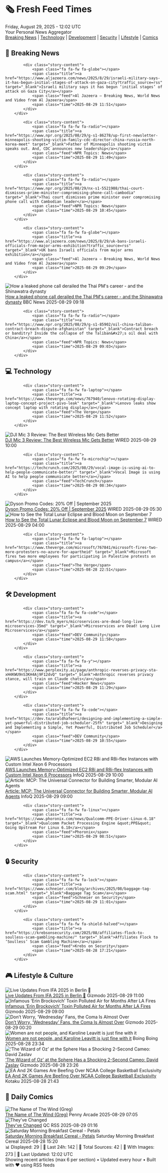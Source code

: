 <!-- Processing 54 RSS feeds at 2025-08-29 12:02:13 UTC -->
<!-- Processing: Saturday Morning Breakfast Cereal -->
<!-- Processing: Poorly Drawn Lines -->
<!-- Processing: Garfield -->
<!-- Processing: CNN Top Stories -->
<!-- Processing: CNN Breaking News -->
<!-- Processing: Al Jazeera Breaking News -->
<!-- Processing: NPR News -->
<!-- Processing: CBC News -->
<!-- Error processing https://rss.cbc.ca/lineup/topstories.xml: The read operation timed out -->
<!-- Processing: Reuters Top News -->
<!-- Processing: Associated Press Breaking -->
<!-- Processing: ABC News Breaking -->
<!-- Processing: NBC News Breaking -->
<!-- Processing: Guardian World News -->
<!-- Processing: TechCrunch -->
<!-- Processing: The Verge -->
<!-- Processing: Hacker News -->
<!-- Processing: Dev.to -->
<!-- Processing: StackOverflow Blog -->
<!-- Processing: It's FOSS -->
<!-- Processing: DistroWatch -->
<!-- Processing: Red Hat Blog -->
<!-- Processing: GitHub Blog -->
<!-- Processing: GitLab Blog -->
<!-- Processing: InfoQ -->
<!-- Processing: Martin Fowler -->
<!-- Processing: Gizmodo -->
<!-- Processing: Boing Boing -->
<!-- Generated 5 new posts out of 27 feeds processed -->
<div class="newspaper-header">
    <h1 class="newspaper-title">🗞️ Fresh Feed Times</h1>
    <div class="newspaper-date">Friday, August 29, 2025 - 12:02 UTC</div>
    <div class="newspaper-subtitle">Your Personal News Aggregator</div>
</div>

<div class="newspaper-nav">
    <a href="#breaking">Breaking News</a> |
    <a href="#tech">Technology</a> |
    <a href="#dev">Development</a> |
    <a href="#security">Security</a> |
    <a href="#lifestyle">Lifestyle</a> |
    <a href="#webcomics">Comics</a>
</div>

<div class="news-section breaking-news" id="breaking">
<h2 class="section-header">🚨 Breaking News</h2>
<div class="stories-container">
<div class="story">
            
            <div class="story-content">
                <span class="fa fa-fw fa-globe"></span>
                <span class="title"><a href="https://www.aljazeera.com/news/2025/8/29/israeli-military-says-it-has-begun-initial-stages-of-attack-on-gaza-city?traffic_source=rss" target="_blank">Israeli military says it has begun ‘initial stages’ of attack on Gaza City</a></span>
                <span class="feed">Al Jazeera – Breaking News, World News and Video from Al Jazeera</span>
                <span class="time">2025-08-29 11:51</span>
            </div>
        </div>
<div class="story">
            
            <div class="story-content">
                <span class="fa fa-fw fa-radio"></span>
                <span class="title"><a href="https://www.npr.org/2025/08/29/g-s1-86278/up-first-newsletter-minneapolis-shooting-victim-family-cdc-director-china-russia-north-korea-meet" target="_blank">Father of Minneapolis shooting victim speaks out. And, CDC announces new leadership</a></span>
                <span class="feed">NPR Topics: News</span>
                <span class="time">2025-08-29 11:49</span>
            </div>
        </div>
<div class="story">
            
            <div class="story-content">
                <span class="fa fa-fw fa-radio"></span>
                <span class="title"><a href="https://www.npr.org/2025/08/29/nx-s1-5521908/thai-court-dismisses-prime-minister-compromising-phone-call-cambodia" target="_blank">Thai court dismisses prime minister over compromising phone call with Cambodian leader</a></span>
                <span class="feed">NPR Topics: News</span>
                <span class="time">2025-08-29 10:45</span>
            </div>
        </div>
<div class="story">
            
            <div class="story-content">
                <span class="fa fa-fw fa-globe"></span>
                <span class="title"><a href="https://www.aljazeera.com/news/2025/8/29/uk-bans-israeli-officials-from-major-arms-exhibition?traffic_source=rss" target="_blank">UK bans Israeli officials from major arms exhibition</a></span>
                <span class="feed">Al Jazeera – Breaking News, World News and Video from Al Jazeera</span>
                <span class="time">2025-08-29 09:29</span>
            </div>
        </div>
<div class="story">
            <img src="https://ichef.bbci.co.uk/ace/standard/240/cpsprodpb/e802/live/fec42080-8231-11f0-9f3c-119cd82e5d28.jpg" alt="How a leaked phone call derailed the Thai PM&#x27;s career - and the Shinawatra dynasty" class="story-image" loading="lazy" onerror="this.style.display='none'">
            <div class="story-content">
                <span class="fa fa-fw fa-earth-americas"></span>
                <span class="title"><a href="https://www.bbc.com/news/articles/cdrkvy2pn87o?at_medium=RSS&at_campaign=rss" target="_blank">How a leaked phone call derailed the Thai PM&#x27;s career - and the Shinawatra dynasty</a></span>
                <span class="feed">BBC News</span>
                <span class="time">2025-08-29 09:18</span>
            </div>
        </div>
<div class="story">
            
            <div class="story-content">
                <span class="fa fa-fw fa-radio"></span>
                <span class="title"><a href="https://www.npr.org/2025/08/29/g-s1-85902/oil-china-taliban-contract-breach-dispute-afghanistan" target="_blank">Contract breach or banditry? Inside the collapse of the Taliban&#x27;s oil deal with China</a></span>
                <span class="feed">NPR Topics: News</span>
                <span class="time">2025-08-29 09:03</span>
            </div>
        </div>
</div>
</div>
<div class="news-section tech-news" id="tech">
<h2 class="section-header">💻 Technology</h2>
<div class="stories-container">
<div class="story">
            
            <div class="story-content">
                <span class="fa fa-fw fa-laptop"></span>
                <span class="title"><a href="https://www.theverge.com/news/767940/lenovo-rotating-display-laptop-concept-project-pivo-leak" target="_blank">Lenovo leaks show concept laptop with rotating display</a></span>
                <span class="feed">The Verge</span>
                <span class="time">2025-08-29 11:52</span>
            </div>
        </div>
<div class="story">
            <img src="https://media.wired.com/photos/68b104f44074f86213509a1d/master/pass/Review-%20DJI%20Mic%203.png" alt="DJI Mic 3 Review: The Best Wireless Mic Gets Better" class="story-image" loading="lazy" onerror="this.style.display='none'">
            <div class="story-content">
                <span class="fa fa-fw fa-bolt"></span>
                <span class="title"><a href="https://www.wired.com/review/dji-mic-3/" target="_blank">DJI Mic 3 Review: The Best Wireless Mic Gets Better</a></span>
                <span class="feed">WIRED</span>
                <span class="time">2025-08-29 10:00</span>
            </div>
        </div>
<div class="story">
            
            <div class="story-content">
                <span class="fa fa-fw fa-microchip"></span>
                <span class="title"><a href="https://techcrunch.com/2025/08/29/vocal-image-is-using-ai-to-help-people-communicate-better/" target="_blank">Vocal Image is using AI to help people communicate better</a></span>
                <span class="feed">TechCrunch</span>
                <span class="time">2025-08-29 08:34</span>
            </div>
        </div>
<div class="story">
            <img src="https://media.wired.com/photos/66ea076ea8e714f02ce0d63e/master/pass/WIRED-Coupons-15.jpg" alt="Dyson Promo Codes: 20% Off | September 2025" class="story-image" loading="lazy" onerror="this.style.display='none'">
            <div class="story-content">
                <span class="fa fa-fw fa-bolt"></span>
                <span class="title"><a href="https://www.wired.com/story/dyson-cordless-vacuum-promo-code/" target="_blank">Dyson Promo Codes: 20% Off | September 2025</a></span>
                <span class="feed">WIRED</span>
                <span class="time">2025-08-29 05:30</span>
            </div>
        </div>
<div class="story">
            <img src="https://media.wired.com/photos/68a715a7a8ad5d95b47a30cb/master/pass/GettyImages-2205148126.jpg" alt="How to See the Total Lunar Eclipse and Blood Moon on September 7" class="story-image" loading="lazy" onerror="this.style.display='none'">
            <div class="story-content">
                <span class="fa fa-fw fa-bolt"></span>
                <span class="title"><a href="https://www.wired.com/story/how-to-see-the-total-lunar-eclipse-and-blood-moon-on-september-7/" target="_blank">How to See the Total Lunar Eclipse and Blood Moon on September 7</a></span>
                <span class="feed">WIRED</span>
                <span class="time">2025-08-29 04:00</span>
            </div>
        </div>
<div class="story">
            
            <div class="story-content">
                <span class="fa fa-fw fa-laptop"></span>
                <span class="title"><a href="https://www.theverge.com/microsoft/767841/microsoft-fires-two-more-protesters-no-azure-for-apartheid" target="_blank">Microsoft fires two more employees for participating in Palestine protests on campus</a></span>
                <span class="feed">The Verge</span>
                <span class="time">2025-08-28 22:51</span>
            </div>
        </div>
</div>
</div>
<div class="news-section dev-news" id="dev">
<h2 class="section-header">🛠️ Development</h2>
<div class="stories-container">
<div class="story">
            
            <div class="story-content">
                <span class="fa fa-fw fa-code"></span>
                <span class="title"><a href="https://dev.to/b_myers/microservices-are-dead-long-live-microservices-35md" target="_blank">Microservices are Dead! Long Live Microservices</a></span>
                <span class="feed">DEV Community</span>
                <span class="time">2025-08-29 11:58</span>
            </div>
        </div>
<div class="story">
            
            <div class="story-content">
                <span class="fa fa-fw fa-y"></span>
                <span class="title"><a href="https://www.perplexity.ai/page/anthropic-reverses-privacy-sta-xH4KWU9nS3KH4Aj9F12dvQ" target="_blank">Anthropic reverses privacy stance, will train on Claude chats</a></span>
                <span class="feed">Hacker News</span>
                <span class="time">2025-08-29 11:29</span>
            </div>
        </div>
<div class="story">
            
            <div class="story-content">
                <span class="fa fa-fw fa-code"></span>
                <span class="title"><a href="https://dev.to/araldhafeeri/designing-and-implementing-a-simple-yet-powerful-distributed-job-scheduler-25fh" target="_blank">Designing and Implementing a Simple, Yet Powerful, Distributed Job Scheduler</a></span>
                <span class="feed">DEV Community</span>
                <span class="time">2025-08-29 10:55</span>
            </div>
        </div>
<div class="story">
            <img src="https://www.infoq.com/styles/static/images/logo/logo_bigger.jpg" alt="AWS Launches Memory-Optimized EC2 R8i and R8i-flex Instances with Custom Intel Xeon 6 Processors" class="story-image" loading="lazy" onerror="this.style.display='none'">
            <div class="story-content">
                <span class="fa fa-fw fa-info-circle"></span>
                <span class="title"><a href="https://www.infoq.com/news/2025/08/ec2-r8i-intel-xeon-six/?utm_campaign=infoq_content&utm_source=infoq&utm_medium=feed&utm_term=global" target="_blank">AWS Launches Memory-Optimized EC2 R8i and R8i-flex Instances with Custom Intel Xeon 6 Processors</a></span>
                <span class="feed">InfoQ</span>
                <span class="time">2025-08-29 10:00</span>
            </div>
        </div>
<div class="story">
            <img src="https://res.infoq.com/articles/mcp-connector-for-building-smarter-modular-ai-agents/en/headerimage/mcp-connector-for-building-smarter-modular-ai-agents-header-1756277862571.jpg" alt="Article: MCP: The Universal Connector for Building Smarter, Modular AI Agents" class="story-image" loading="lazy" onerror="this.style.display='none'">
            <div class="story-content">
                <span class="fa fa-fw fa-info-circle"></span>
                <span class="title"><a href="https://www.infoq.com/articles/mcp-connector-for-building-smarter-modular-ai-agents/?utm_campaign=infoq_content&utm_source=infoq&utm_medium=feed&utm_term=global" target="_blank">Article: MCP: The Universal Connector for Building Smarter, Modular AI Agents</a></span>
                <span class="feed">InfoQ</span>
                <span class="time">2025-08-29 09:00</span>
            </div>
        </div>
<div class="story">
            
            <div class="story-content">
                <span class="fa fa-fw fa-linux"></span>
                <span class="title"><a href="https://www.phoronix.com/news/Qualcomm-PPE-Driver-Linux-6.18" target="_blank">Qualcomm Packet Processing Engine &quot;PPE&quot; Going Upstream For Linux 6.18</a></span>
                <span class="feed">Phoronix</span>
                <span class="time">2025-08-29 08:51</span>
            </div>
        </div>
</div>
</div>
<div class="news-section security-news" id="security">
<h2 class="section-header">🔒 Security</h2>
<div class="stories-container">
<div class="story">
            
            <div class="story-content">
                <span class="fa fa-fw fa-lock"></span>
                <span class="title"><a href="https://www.schneier.com/blog/archives/2025/08/baggage-tag-scam.html" target="_blank">Baggage Tag Scam</a></span>
                <span class="feed">Schneier on Security</span>
                <span class="time">2025-08-29 11:01</span>
            </div>
        </div>
<div class="story">
            
            <div class="story-content">
                <span class="fa fa-fw fa-shield-halved"></span>
                <span class="title"><a href="https://krebsonsecurity.com/2025/08/affiliates-flock-to-soulless-scam-gambling-machine/" target="_blank">Affiliates Flock to ‘Soulless’ Scam Gambling Machine</a></span>
                <span class="feed">Krebs on Security</span>
                <span class="time">2025-08-28 17:21</span>
            </div>
        </div>
</div>
</div>
<div class="news-section lifestyle-news" id="lifestyle">
<h2 class="section-header">🎮 Lifestyle & Culture</h2>
<div class="stories-container">
<div class="story">
            <img src="https://gizmodo.com/app/uploads/2025/08/Gizmodo-Featured-Image-Live.jpg" alt="Live Updates From IFA 2025 in Berlin 🔴" class="story-image" loading="lazy" onerror="this.style.display='none'">
            <div class="story-content">
                <span class="fa fa-fw fa-computer"></span>
                <span class="title"><a href="https://gizmodo.com/live-updates-from-ifa-2025-in-berlin-%f0%9f%94%b4-2000649907" target="_blank">Live Updates From IFA 2025 in Berlin 🔴</a></span>
                <span class="feed">Gizmodo</span>
                <span class="time">2025-08-29 11:00</span>
            </div>
        </div>
<div class="story">
            <img src="https://gizmodo.com/app/uploads/2025/08/palisades-fire.jpg" alt="Infamous ‘Erin Brockovich’ Toxin Polluted Air for Months After LA Fires" class="story-image" loading="lazy" onerror="this.style.display='none'">
            <div class="story-content">
                <span class="fa fa-fw fa-computer"></span>
                <span class="title"><a href="https://gizmodo.com/infamous-erin-brockovich-toxin-polluted-air-for-months-after-la-fires-2000650102" target="_blank">Infamous ‘Erin Brockovich’ Toxin Polluted Air for Months After LA Fires</a></span>
                <span class="feed">Gizmodo</span>
                <span class="time">2025-08-29 09:00</span>
            </div>
        </div>
<div class="story">
            <img src="https://gizmodo.com/app/uploads/2025/08/wednesday-netflix.jpg" alt="Don’t Worry, ‘Wednesday’ Fans, the Coma Is Almost Over" class="story-image" loading="lazy" onerror="this.style.display='none'">
            <div class="story-content">
                <span class="fa fa-fw fa-computer"></span>
                <span class="title"><a href="https://gizmodo.com/dont-worry-wednesday-fans-the-coma-is-almost-over-2000650157" target="_blank">Don’t Worry, ‘Wednesday’ Fans, the Coma Is Almost Over</a></span>
                <span class="feed">Gizmodo</span>
                <span class="time">2025-08-29 00:20</span>
            </div>
        </div>
<div class="story">
            <img src="https://i0.wp.com/boingboing.net/wp-content/uploads/2025/02/Leavitt-1.jpeg?fit=1080%2C592&amp;quality=60&amp;ssl=1" alt="Women are not people, and Karoline Leavitt is just fine with it" class="story-image" loading="lazy" onerror="this.style.display='none'">
            <div class="story-content">
                <span class="fa fa-fw fa-arrow-right"></span>
                <span class="title"><a href="https://boingboing.net/2025/08/28/women-are-not-people-and-karoline-leavitt-is-just-fine-with-it.html" target="_blank">Women are not people, and Karoline Leavitt is just fine with it</a></span>
                <span class="feed">Boing Boing</span>
                <span class="time">2025-08-28 23:34</span>
            </div>
        </div>
<div class="story">
            <img src="https://gizmodo.com/app/uploads/2025/08/Warner-Bros.-Oz-Zaslav.jpg" alt="‘The Wizard of Oz’ at the Sphere Has a Shocking 2-Second Cameo: David Zaslav" class="story-image" loading="lazy" onerror="this.style.display='none'">
            <div class="story-content">
                <span class="fa fa-fw fa-computer"></span>
                <span class="title"><a href="https://gizmodo.com/the-wizard-of-oz-at-the-sphere-has-a-shocking-2-second-cameo-david-zaslav-2000650163" target="_blank">‘The Wizard of Oz’ at the Sphere Has a Shocking 2-Second Cameo: David Zaslav</a></span>
                <span class="feed">Gizmodo</span>
                <span class="time">2025-08-28 23:26</span>
            </div>
        </div>
<div class="story">
            <img src="https://kotaku.com/app/uploads/2025/08/ncaa.jpg" alt="EA And 2K Games Are Beefing Over NCAA College Basketball Exclusivity" class="story-image" loading="lazy" onerror="this.style.display='none'">
            <div class="story-content">
                <span class="fa fa-fw fa-gamepad"></span>
                <span class="title"><a href="https://kotaku.com/ea-college-basketball-ncaa-2k-hoops-ucla-2000621071" target="_blank">EA And 2K Games Are Beefing Over NCAA College Basketball Exclusivity</a></span>
                <span class="feed">Kotaku</span>
                <span class="time">2025-08-28 21:43</span>
            </div>
        </div>
</div>
</div>
<div class="news-section webcomics-section" id="webcomics">
<h2 class="section-header">🎨 Daily Comics</h2>
<div class="stories-container">
<div class="story">
            <img src="https://assets.penny-arcade.com/news/pax3.SbZkXH4P.png" alt="The Name of The Wind (Greg)" class="story-image" loading="lazy" onerror="this.style.display='none'">
            <div class="story-content">
                <span class="fa fa-fw fa-gamepad"></span>
                <span class="title"><a href="https://www.penny-arcade.com/news/post/2025/08/29/the-name-of-the-wind-greg" target="_blank">The Name of The Wind (Greg)</a></span>
                <span class="feed">Penny Arcade</span>
                <span class="time">2025-08-29 07:05</span>
            </div>
        </div>
<div class="story">
            <img src="http://www.questionablecontent.net/comics/5646.png" alt="They&#x27;ve Changed" class="story-image" loading="lazy" onerror="this.style.display='none'">
            <div class="story-content">
                <span class="fa fa-fw fa-music"></span>
                <span class="title"><a href="http://questionablecontent.net/view.php?comic=5646" target="_blank">They&#x27;ve Changed</a></span>
                <span class="feed">QC RSS</span>
                <span class="time">2025-08-29 01:16</span>
            </div>
        </div>
<div class="story">
            <img src="https://www.smbc-comics.com/comics/1756236933-20250828.png" alt="Saturday Morning Breakfast Cereal - Petals" class="story-image" loading="lazy" onerror="this.style.display='none'">
            <div class="story-content">
                <span class="fa fa-fw fa-smile"></span>
                <span class="title"><a href="https://www.smbc-comics.com/comic/petals" target="_blank">Saturday Morning Breakfast Cereal - Petals</a></span>
                <span class="feed">Saturday Morning Breakfast Cereal</span>
                <span class="time">2025-08-28 15:20</span>
            </div>
        </div>
</div>
</div>

<div class="newspaper-footer">
    <div class="stats">
        📊 Displayed: 29 | 📅 Last 24h: 142 | 📡 Total Sources: 42 | 📸 With Images: 273 |
        🔄 Last Updated: 12:02 UTC
    </div>
    <div class="footer-note">
        Showing recent articles (max 6 per section) • Updated every hour • Built with ❤️ using RSS feeds
    </div>
</div>
